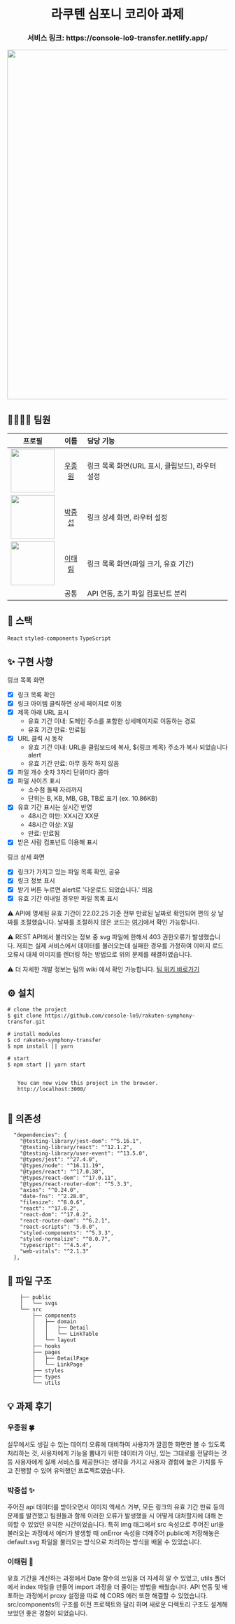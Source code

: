 <h1 align="center"> 라쿠텐 심포니 코리아 과제 </h1>

<h3 align="center"> 서비스 링크: https://console-lo9-transfer.netlify.app/</h3>

<p align="center"><img width="800" src="https://user-images.githubusercontent.com/43867711/155720368-756e7b23-6d3e-49aa-8f55-81adc2a0dd21.gif" /></p>

## 🙋‍♀️🙋‍♂️ 팀원

|                                           프로필                                           |                    이름                     | 담당 기능                                       |
| :----------------------------------------------------------------------------------------: | :-----------------------------------------: | :---------------------------------------------- |
| <img src="https://avatars.githubusercontent.com/Ubermensch0608" width="100" height="100"/> | [우종원](https://github.com/Ubermensch0608) | 링크 목록 화면(URL 표시, 클립보드), 라우터 설정 |
|  <img src="https://avatars.githubusercontent.com/crucial-sub" width="100" height="100"/>   |  [박중섭](https://github.com/crucial-sub)   | 링크 상세 화면, 라우터 설정                     |
|    <img src="https://avatars.githubusercontent.com/ttaerrim" width="100" height="100"/>    |    [이태림](https://github.com/ttaerrim)    | 링크 목록 화면(파일 크기, 유효 기간)            |
|                                                                                            |                    공통                     | API 연동, 초기 파일 컴포넌트 분리               |

## 🚀 스택

`React` `styled-components` `TypeScript`

## ✨ 구현 사항

링크 목록 화면

- [x] 링크 목록 확인
- [x] 링크 아이템 클릭하면 상세 페이지로 이동
- [x] 제목 아래 URL 표시
  - 유효 기간 이내: 도메인 주소를 포함한 상세페이지로 이동하는 경로
  - 유효 기간 만료: 만료됨
- [x] URL 클릭 시 동작
  - 유효 기간 이내: URL을 클립보드에 복사, ${링크 제목} 주소가 복사 되었습니다 alert
  - 유효 기간 만료: 아무 동작 하지 않음
- [x] 파일 개수 숫자 3자리 단위마다 콤마
- [x] 파일 사이즈 표시
  - 소수점 둘째 자리까지
  - 단위는 B, KB, MB, GB, TB로 표기 (ex. 10.86KB)
- [x] 유효 기간 표시는 실시간 반영
  - 48시간 미만: XX시간 XX분
  - 48시간 이상: X일
  - 만료: 만료됨
- [x] 받은 사람 <Avatar /> 컴포넌트 이용해 표시

링크 상세 화면

- [x] 링크가 가지고 있는 파일 목록 확인, 공유
- [x] 링크 정보 표시
- [x] 받기 버튼 누르면 alert로 '다운로드 되었습니다.' 띄움
- [x] 유효 기간 이내일 경우만 파일 목록 표시

⚠️ API에 명세된 유효 기간이 22.02.25 기준 전부 만료된 날짜로 확인되어 편의 상 날짜를 조절했습니다. 날짜를 조절하지 않은 코드는 [여기](https://github.com/console-lo9/rakuten-symphony-transfer/blob/no-time-change/src/utils/getExpires.ts)에서 확인 가능합니다.

⚠️ REST API에서 불러오는 정보 중 svg 파일에 한해서 403 권한오류가 발생했습니다. 저희는 실제 서비스에서 데이터를 불러오는데 실패한 경우를 가정하여 이미지 로드 오류시 대체 이미지를 렌더링 하는 방법으로 위의 문제를 해결하였습니다.

⚠️ 더 자세한 개발 정보는 팀의 wiki 에서 확인 가능합니다. <a href='https://github.com/console-lo9/rakuten-symphony-transfer/wiki/%ED%94%84%EB%A1%9C%EC%A0%9D%ED%8A%B8-%EC%A7%84%ED%96%89%EA%B3%BC%EC%A0%95%EA%B3%BC-%EA%B3%A0%EB%AF%BC
'>팀 위키 바로가기</a>

## ⚙ 설치

```
# clone the project
$ git clone https://github.com/console-lo9/rakuten-symphony-transfer.git

# install modules
$ cd rakuten-symphony-transfer
$ npm install || yarn

# start
$ npm start || yarn start

⠀
⠀  You can now view this project in the browser.
⠀  http://localhost:3000/
⠀
```

## 🔗 의존성

```
  "dependencies": {
    "@testing-library/jest-dom": "^5.16.1",
    "@testing-library/react": "^12.1.2",
    "@testing-library/user-event": "^13.5.0",
    "@types/jest": "^27.4.0",
    "@types/node": "^16.11.19",
    "@types/react": "^17.0.38",
    "@types/react-dom": "^17.0.11",
    "@types/react-router-dom": "^5.3.3",
    "axios": "^0.24.0",
    "date-fns": "^2.28.0",
    "filesize": "^8.0.6",
    "react": "^17.0.2",
    "react-dom": "^17.0.2",
    "react-router-dom": "^6.2.1",
    "react-scripts": "5.0.0",
    "styled-components": "^5.3.3",
    "styled-normalize": "^8.0.7",
    "typescript": "^4.5.4",
    "web-vitals": "^2.1.3"
  },
```

## 📂 파일 구조

        ├── public
        │   └── svgs
        └── src
            ├── components
            │   ├── domain
            │   │   ├── Detail
            │   │   └── LinkTable
            │   └── layout
            ├── hooks
            ├── pages
            │   ├── DetailPage
            │   └── LinkPage
            ├── styles
            ├── types
            └── utils

## 💡 과제 후기

### **우종원** 🍀

실무에서도 생길 수 있는 데이터 오류에 대비하여 사용자가 깔끔한 화면만 볼 수 있도록 처리하는 것, 사용자에게 기능을 뽐내기 위한 데이터가 아닌, 있는 그대로를 전달하는 것 등
사용자에게 실제 서비스를 제공한다는 생각을 가지고 사용자 경험에 높은 가치를 두고 진행할 수 있어 유익했던 프로젝트였습니다.

### **박중섭** ✨
주어진 api 데이터를 받아오면서 이미지 액세스 거부, 모든 링크의 유효 기간 만료 등의 문제를 발견했고 팀원들과 함께 이러한 오류가 발생했을 시 어떻게 대처할지에 대해 논의할 수 있었던 유익한 시간이었습니다. 특히 img 태그에서 src 속성으로 주어진 url을 불러오는 과정에서 에러가 발생할 때 onError 속성을 더해주어 public에 저장해놓은 default.svg 파일을 불러오는 방식으로 처리하는 방식을 배울 수 있었습니다.

### **이태림** 🐯

유효 기간을 계산하는 과정에서 Date 함수의 쓰임을 더 자세히 알 수 있었고, utils 폴더에서 index 파일을 만들어 import 과정을 더 줄이는 방법을 배웠습니다. API 연동 및 배포하는 과정에서 proxy 설정을 따로 해 CORS 에러 또한 해결할 수 있었습니다. src/components의 구조를 이전 프로젝트와 달리 하며 새로운 디렉토리 구조도 설계해 보았던 좋은 경험이 되었습니다.
